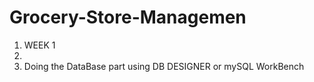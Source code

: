 # Grocery-Store-Managemen
1.  WEEK 1
2.
3.  Doing the DataBase part using DB DESIGNER or mySQL WorkBench
